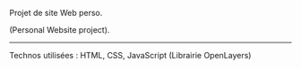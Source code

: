 Projet de site Web perso.

(Personal Website project).


---


Technos utilisées : HTML, CSS, JavaScript (Librairie OpenLayers)
